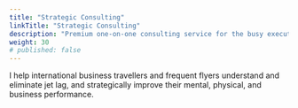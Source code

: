 ```yaml
---
title: "Strategic Consulting"
linkTitle: "Strategic Consulting"
description: "Premium one-on-one consulting service for the busy executive who frequently travels internationally"
weight: 30
# published: false
---
```


I help international business travellers and frequent flyers understand and eliminate jet lag, and strategically improve their mental, physical, and business performance.
